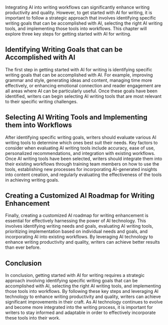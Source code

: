 
Integrating AI into writing workflows can significantly enhance writing productivity and quality. However, to get started with AI for writing, it is important to follow a strategic approach that involves identifying specific writing goals that can be accomplished with AI, selecting the right AI writing tools, and implementing those tools into workflows. This chapter will explore three key steps for getting started with AI for writing.

Identifying Writing Goals that can be Accomplished with AI
----------------------------------------------------------

The first step in getting started with AI for writing is identifying specific writing goals that can be accomplished with AI. For example, improving grammar and style, generating ideas and content, managing time more effectively, or enhancing emotional connection and reader engagement are all areas where AI can be particularly useful. Once these goals have been identified, writers can begin selecting AI writing tools that are most relevant to their specific writing challenges.

Selecting AI Writing Tools and Implementing them into Workflows
---------------------------------------------------------------

After identifying specific writing goals, writers should evaluate various AI writing tools to determine which ones best suit their needs. Key factors to consider when evaluating AI writing tools include accuracy, ease of use, personalized recommendations, and integration with existing workflows. Once AI writing tools have been selected, writers should integrate them into their existing workflows through training team members on how to use the tools, establishing new processes for incorporating AI-generated insights into content creation, and regularly evaluating the effectiveness of the tools in achieving writing goals.

Creating a Customized AI Roadmap for Writing Enhancement
--------------------------------------------------------

Finally, creating a customized AI roadmap for writing enhancement is essential for effectively harnessing the power of AI technology. This involves identifying writing needs and goals, evaluating AI writing tools, prioritizing implementation based on individual needs and goals, and incorporating AI into existing workflows. By leveraging AI technology to enhance writing productivity and quality, writers can achieve better results than ever before.

Conclusion
----------

In conclusion, getting started with AI for writing requires a strategic approach involving identifying specific writing goals that can be accomplished with AI, selecting the right AI writing tools, and implementing those tools into workflows. By following these key steps and leveraging AI technology to enhance writing productivity and quality, writers can achieve significant improvements in their craft. As AI technology continues to evolve and become more integrated into the writing process, it is important for writers to stay informed and adaptable in order to effectively incorporate these tools into their work.
